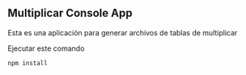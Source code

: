 ## Multiplicar Console App
Esta es una aplicación para generar archivos de tablas de multiplicar

Ejecutar este comando

```
npm install
```
